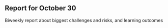 
## Report for October 30

Biweekly report about biggest challenges and risks, and learning outcomes




